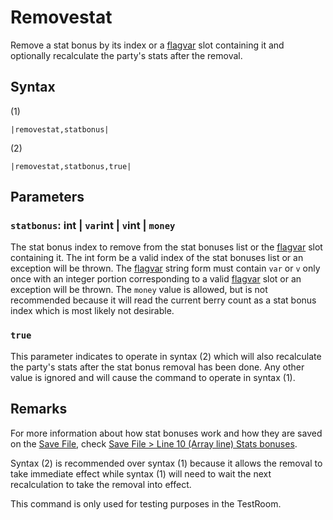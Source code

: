 # Removestat

Remove a stat bonus by its index or a [flagvar](../../Flags%20arrays/flagvar.md) slot containing it and optionally recalculate the party's stats after the removal.

## Syntax

(1)

````
|removestat,statbonus|
````

(2)

````
|removestat,statbonus,true|
````

## Parameters

### `statbonus`: int | `var`int | `v`int | `money`

The stat bonus index to remove from the stat bonuses list or the [flagvar](../../Flags%20arrays/flagvar.md) slot containing it. The int form be a valid index of the stat bonuses list or an exception will be thrown. The [flagvar](../../Flags%20arrays/flagvar.md) string form must contain `var` or `v` only once with an integer portion corresponding to a valid [flagvar](../../Flags%20arrays/flagvar.md) slot or an exception will be thrown. The `money` value is allowed, but is not recommended because it will read the current berry count as a stat bonus index which is most likely not desirable.

### `true`

This parameter indicates to operate in syntax (2) which will also recalculate the party's stats after the stat bonus removal has been done. Any other value is ignored and will cause the command to operate in syntax (1).

## Remarks

For more information about how stat bonuses work and how they are saved on the [Save File](../../External%20data%20format/Save%20File.md), check [Save File > Line 10 (Array line) Stats bonuses](../../External%20data%20format/Save%20File.md#line-10-array-line-stats-bonuses).

Syntax (2) is recommended over syntax (1) because it allows the removal to take immediate effect while syntax (1) will need to wait the next recalculation to take the removal into effect.

This command is only used for testing purposes in the TestRoom.
